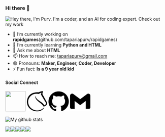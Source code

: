 ### Hi there 👋

![Hey there, I'm Purv. I'm a coder, and an AI for coding expert. Check out my work](https://github.com/tapariapurv/tapariapurv/blob/main/Profile%20GIF.gif)

- 🔭 I’m currently working on **rapidgames**(github.com/tapariapurv/rapidgames)
- 🌱 I’m currently learning **Python and HTML**
- 💬 Ask me about **HTML**
- 📫 How to reach me: tapariapurv@gmail.com
- 😄 Pronouns: **Maker, Engineer, Coder, Developer**
- ⚡ Fun fact: **Is a 9 year old kid**

#### Social Connect
<p align="left">
<a href= "https://tapariapurv.github.io/"><img height="64" width="64" src="https://tapariapurv.github.io/My%20image%20circular.png" /></a>
<a href= "https://lichess.org/@/Purv_123"><img height="64" width="64" src="lichess.png" /></a>
<a href ="https://github.com/ummadiviany"><img height="64" width="64" src="github.png" /></a>
<a href ="ummadi.vinay2000@gmail.com"><img height="64" width="64" src="gmail.png" /></a>
</p>

![My github stats](https://github-readme-stats.vercel.app/api?username=tapariapurv&show_icons=true&theme=dracula)

<img src="https://img.shields.io/badge/markdown-%23000000.svg?&style=for-the-badge&logo=markdown&logoColor=white"/><img src="https://img.shields.io/badge/python%20-%2314354C.svg?&style=for-the-badge&logo=python&logoColor=white"/><img src="https://img.shields.io/badge/css3%20-%231572B6.svg?&style=for-the-badge&logo=css3&logoColor=white"/><img src="https://img.shields.io/badge/html5%20-%23E34F26.svg?&style=for-the-badge&logo=html5&logoColor=white"/><img src="https://img.shields.io/badge/github%20-%23121011.svg?&style=for-the-badge&logo=github&logoColor=white"/>

